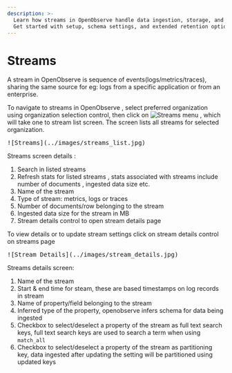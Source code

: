 ```yaml
---
description: >-
  Learn how streams in OpenObserve handle data ingestion, storage, and querying.
  Get started with setup, schema settings, and extended retention options.
---
```

# Streams

A stream in OpenObserve is sequence of events(logs/metrics/traces), sharing the same source for eg: logs from a specific application or from an enterprise.

To navigate to streams in OpenObserve , select preferred organization using organization selection control, then click on ![Streams](../images/streams_menu.jpg) menu , which will take one to stream list screen. The screen lists all streams for selected organization.  

<kbd>
![Streams](../images/streams_list.jpg)
</kbd>

Streams screen details :

1. Search in listed streams
1. Refresh stats for listed streams , stats associated with streams include number of documents , ingested data size etc.
1. Name of the stream
1. Type of stream: metrics, logs or traces
1. Number of documents/row belonging to the stream
1. Ingested data size for the stream in MB
1. Stream details control to open stream details page


To view details or to update stream settings click on stream details control on streams page

<kbd> 
![Stream Details](../images/stream_details.jpg)
</kbd>

Streams details screen:

1. Name of the stream
1. Start & end time for steam, these are based timestamps on log records in stream
1. Name of property/field belonging to the stream
1. Inferred type of the property, openobserve infers schema for data being ingested
1. Checkbox to select/deselect a property of the stream as full text search keys, full text search keys are used to search a term when using `match_all`
1. Checkbox to select/deselect a property of the stream as partitioning key, data ingested after updating the setting will be partitioned using updated keys
